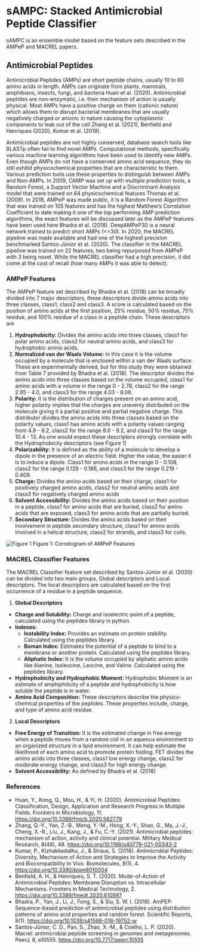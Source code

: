 # sAMPC: Stacked Antimicrobial Peptide Classifier
sAMPC is an ensemble model based on the feature sets described in the AMPeP and MACREL papers.

## Antimicrobial Peptides
Antimicrobial Peptides (AMPs) are short peptide chains, usually 10 to 60 amino acids in length. AMPs can originate from plants, mammals, amphibians, insects, fungi, and bacteria Huan et al. (2020). Antimicrobial peptides are non-enzymatic, i.e. their mechanism of action is usually physical. Most AMPs have a positive charge on them (cationic nature) which allows them to disrupt bacterial membranes that are usually negatively charged or anionic in nature causing the cytoplasmic components to leak out of the cell Zhang et al. (2021), Benfield and Henriques (2020), Kumar et al. (2018).

Antimicrobial peptides are not highly conserved, database search tools like BLASTp often fail to find novel AMPs. Computational methods, specifically various machine learning algorithms have been used to identify new AMPs. Even though AMPs do not have a conserved amino acid sequence, they do still exhibit physicochemical properties that are characteristic to them. Various prediction tools use these properties to distinguish between AMPs and Non-AMPs. In 2009, CAMP was set up with multiple prediction tools, a Random Forest, a Support Vector Machine and a Discriminant Analysis model that were trained on 64 physicochemical features Thomas et al. (2009). In 2018, AMPeP was made public, it is a Random Forest Algorithm that was trained on 105 features and has the highest Matthew’s Correlation Coefficient to date making it one of the top performing AMP prediction algorithms, the exact features will be discussed later as the AMPeP features have been used here Bhadra et al. (2018). DeepAMPeP30 is a neural network trained to predict short AMPs (<=30). In 2020, the MACREL pipeline was made available and had one of the highest precision benchmarked Santos-Júnior et al. (2020). The classifier in the MACREL pipeline was trained on 22 features, two being repurposed from AMPeP with 3 being novel. While the MACREL classifier had a high precision, it did come at the cost of recall (how many AMPs it was able to detect). 

### AMPeP Features
The AMPeP feature set described by Bhadra et al. (2018) can be broadly divided into 7 major descriptors, these descriptors divide amino acids into three classes, class1, class2 and class3. A score is calculated based on the position of amino acids at the first position, 25% residue, 50% residue, 75% residue, and 100% residue of a class in a peptide chain. These descriptors are
1.	**Hydrophobicity:** Divides the amino acids into three classes, class1 for polar amino acids, class2 for neutral amino acids, and class3 for hydrophobic amino acids. 
2.	**Normalized van der Waals Volume:** In this case it is the volume occupied by a molecule that is enclosed within a van der Waals surface. These are experimentally derived, but for this study they were obtained from Table 7 provided by Bhadra et al. (2018). The descriptor divides the amino acids into three classes based on the volume occupied, class1 for amino acids with a volume in the range 0 - 2.78, class2 for the range 2.95 - 4.0, and class3 for the range 4.03 - 8.08.
3.	**Polarity:** It is the distribution of charges present on an amino acid, higher polarity implies that the charges are unevenly distributed on the molecule giving it a partial positive and partial negative charge. This distributor divides the amino acids into three classes based on the polarity values, class1 has amino acids with a polarity values ranging from 4.9 - 6.2, class2 for the range 8.0 - 9.2, and class3 for the range 10.4 - 13. As one would expect these descriptors strongly correlate with the Hydrophobicity descriptors (see Figure 1)
4.	**Polarizability:** It is defined as the ability of a molecule to develop a dipole in the presence of an electric field. Higher the value, the easier it is to induce a dipole. Class1 for amino acids in the range 0 - 0.108, class2 for the range 0.128 - 0.186, and class3 for the range 0.219 - 0.409.
5.	**Charge:** Divides the amino acids based on their charge, class1 for positively charged amino acids, class2 for neutral amino acids and class3 for negatively charged amino acids
6.	**Solvent Accessibility:** Divides the amino acids based on their position in a peptide, class1 for amino acids that are buried, class2 for amino acids that are exposed, class3 for amino acids that are partially buried.
7.	**Secondary Structure:** Divides the amino acids based on their involvement in peptide secondary structure, class1 for amino acids involved in a helical structure, class2 for strands, and class3 for coils.

![Figure 1](Correlograms/Feature_correlogram_AMPeP.png)
Figure 1: Correlogram of AMPeP Features

### MACREL Classifier Features
The MACREL Classifier feature set described by Santos-Júnior et al. (2020) can be divided into two main groups, Global descriptors and Local descriptors. The local descriptors are calculated based on the first occurrence of a residue in a peptide sequence.
1.	**Global Descriptors**
-	**Charge and Solubility:** Charge and isoelectric point of a peptide, calculated using the peptides library in python.
-	**Indexes:**
    -	**Instability Index:** Provides an estimate on protein stability. Calculated using the peptides library.
    -	**Boman Index:** Estimates the potential of a peptide to bind to a membrane or another protein. Calculated using the peptides library.
    -	**Aliphatic Index:** It is the volume occupied by aliphatic amino acids like Alanine, Isoleucine, Leucine, and Valine. Calculated using the peptides library.
-	**Hydrophobicity and Hydrophobic Moment:** Hydrophobic Moment is an estimate of amphiphilicity of a peptide and hydrophobicity is how soluble the peptide is in water.
-	**Amino Acid Composition:** These descriptors describe the physico-chemical properties of the peptides. These properties include, charge, and type of amino acid residue.
2.	**Local Descriptors**
-	**Free Energy of Transition:** It is the estimated change in free energy when a peptide moves from a random coil in an aqueous environment to an organized structure in a lipid environment. It can help estimate the likelihood of each amino acid to promote protein folding. FET divides the amino acids into three classes, class1 low energy change, class2 for moderate energy change, and class3 for high energy change.
-	**Solvent Accessibility:** As defined by Bhadra et al. (2018)

### References
- Huan, Y., Kong, Q., Mou, H., & Yi, H. (2020). Antimicrobial Peptides: Classification, Design, Application and Research Progress in Multiple Fields. Frontiers in Microbiology, 11. https://doi.org/10.3389/fmicb.2020.582779
- Zhang, Q.-Y., Yan, Z.-B., Meng, Y.-M., Hong, X.-Y., Shao, G., Ma, J.-J., Cheng, X.-R., Liu, J., Kang, J., & Fu, C.-Y. (2021). Antimicrobial peptides: mechanism of action, activity and clinical potential. Military Medical Research, 8(48), 48. https://doi.org/10.1186/s40779-021-00343-2
- Kumar, P., Kizhakkedathu, J., & Straus, S. (2018). Antimicrobial Peptides: Diversity, Mechanism of Action and Strategies to Improve the Activity and Biocompatibility In Vivo. Biomolecules, 8(1), 4. https://doi.org/10.3390/biom8010004
- Benfield, A. H., & Henriques, S. T. (2020). Mode-of-Action of Antimicrobial Peptides: Membrane Disruption vs. Intracellular Mechanisms. Frontiers in Medical Technology, 2. https://doi.org/10.3389/fmedt.2020.610997
- Bhadra, P., Yan, J., Li, J., Fong, S., & Siu, S. W. I. (2018). AmPEP: Sequence-based prediction of antimicrobial peptides using distribution patterns of amino acid properties and random forest. Scientific Reports, 8(1). https://doi.org/10.1038/s41598-018-19752-w
- Santos-Júnior, C. D., Pan, S., Zhao, X.-M., & Coelho, L. P. (2020). Macrel: antimicrobial peptide screening in genomes and metagenomes. PeerJ, 8, e10555. https://doi.org/10.7717/peerj.10555
